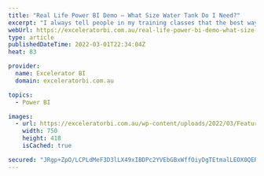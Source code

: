 ```yaml
---
title: "Real Life Power BI Demo – What Size Water Tank Do I Need?"
excerpt: "I always tell people in my training classes that the best way to become good at using Power BI is to get plenty of practice. Best case scenario, you would do something at work that will help you succeed in your job and hence you will get paid to learn. [...]Read More »"
webUrl: https://exceleratorbi.com.au/real-life-power-bi-demo-what-size-water-tank-do-i-need/
type: article
publishedDateTime: 2022-03-01T22:34:04Z
heat: 83

provider:
  name: Excelerator BI
  domain: exceleratorbi.com.au

topics:
  - Power BI

images:
  - url: https://exceleratorbi.com.au/wp-content/uploads/2022/03/Featured-Image.png
    width: 750
    height: 418
    isCached: true

secured: "JRgp+ZpO/LCPLdMeF3D3lLX49xIBDPc2YVEbGBxWffOiyDgTEtmalLEOX0QER2B3hyYP211VzAYYC/u1E6VhFJtP0IgYpegCPqn0sIEgm0Lm6ZPhNH0gvR7gK4hYoeDkh+JBq+eVcGcrrO/2RxNHWOtibJCe9Q1LJ1RO+LPPjbLBKGseh/m51YfGCDj6Uv7Jyc/BVzCElH7ygNSUcCTbakBVYhRMY7KQnBltn9LQTj34P/lq5O2CbfdSX39Abvmw7efILoLy5sGH8jcWi3U2DpnR5Z44RNAZi03rf0YSS2Ds25zqXrzUF+VZUM+Wdd23QFzay0eJwUqXngaynFseQVRYDexrbR+Ft+e02sVdhcA=;fwwD/TDWKO5c10D1e0g8Sg=="
---
```


